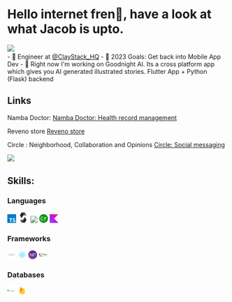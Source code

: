 # Hello internet fren👋, have a look at what Jacob is upto.

<img height="200" src="https://2.bp.blogspot.com/-cncdegH6HJE/UtshWPXSnRI/AAAAAAAAG-I/-qy_8CA3XdU/s1600/treatyoself_main01.jpg"/>

<br/>
- 🚀 Engineer at <a href="https://twitter.com/ClayStack_HQ">@ClayStack_HQ</a>
- 🥅 2023 Goals: Get back into Mobile App Dev
- 🤖 Right now I'm working on Goodnight AI. Its a cross platform app which gives you AI generated illustrated stories. Flutter App + Python (Flask) backend
<br/>

## Links

Namba Doctor:
<a href="https://play.google.com/store/apps/details?id=com.nambadoctor">Namba Doctor: Health record management</a>

Reveno store
<a href="https://play.google.com/store/apps/details?id=com.cashbackapp.cashbackcustomerapp">Reveno store</a>

Circle : Neighborhood, Collaboration and Opinions
<a href="https://play.google.com/store/apps/details?id=circleapp.circleapppackage.circle">Circle: Social messaging</a>

![](https://visitor-badge.glitch.me/badge?page_id=jacob-abe.jacob-abe)
<br />

## Skills:

### Languages

<code><img height="20" src="https://raw.githubusercontent.com/github/explore/80688e429a7d4ef2fca1e82350fe8e3517d3494d/topics/typescript/typescript.png"></code>
<code><img height="25" src="https://raw.githubusercontent.com/github/explore/ba9de12f88fd08825c51928e91f1678cb5c94b26/topics/solidity/solidity.png"></code>
<code><img height="25" src="[https://raw.githubusercontent.com/github/explore/ba9de12f88fd08825c51928e91f1678cb5c94b26/topics/solidity/solidity.png](https://raw.githubusercontent.com/github/explore/80688e429a7d4ef2fca1e82350fe8e3517d3494d/topics/python/python.png)"></code>
<code><img height="20" src="https://raw.githubusercontent.com/github/explore/80688e429a7d4ef2fca1e82350fe8e3517d3494d/topics/csharp/csharp.png"></code>
<code><img height="20" src="https://raw.githubusercontent.com/github/explore/80688e429a7d4ef2fca1e82350fe8e3517d3494d/topics/kotlin/kotlin.png"></code>

### Frameworks

<code><img height="20" src="https://raw.githubusercontent.com/github/explore/28b02bbc9ad9f7a503c43775aebeb515dc2da5fc/topics/nextjs/nextjs.png"></code>
<code><img height="20" src="https://raw.githubusercontent.com/github/explore/80688e429a7d4ef2fca1e82350fe8e3517d3494d/topics/react/react.png"></code>
<code><img height="20" src="https://raw.githubusercontent.com/github/explore/93d8a67084f94b2a444e510199a6e7622e5b09a3/topics/dotnet/dotnet.png"></code>
<code><img height="20" src="https://raw.githubusercontent.com/github/explore/80688e429a7d4ef2fca1e82350fe8e3517d3494d/topics/flask/flask.png"></code>

### Databases

<code><img height="20" src="https://raw.githubusercontent.com/github/explore/80688e429a7d4ef2fca1e82350fe8e3517d3494d/topics/mongodb/mongodb.png"></code>
<code><img height="20" src="https://raw.githubusercontent.com/github/explore/80688e429a7d4ef2fca1e82350fe8e3517d3494d/topics/firebase/firebase.png"></code>

